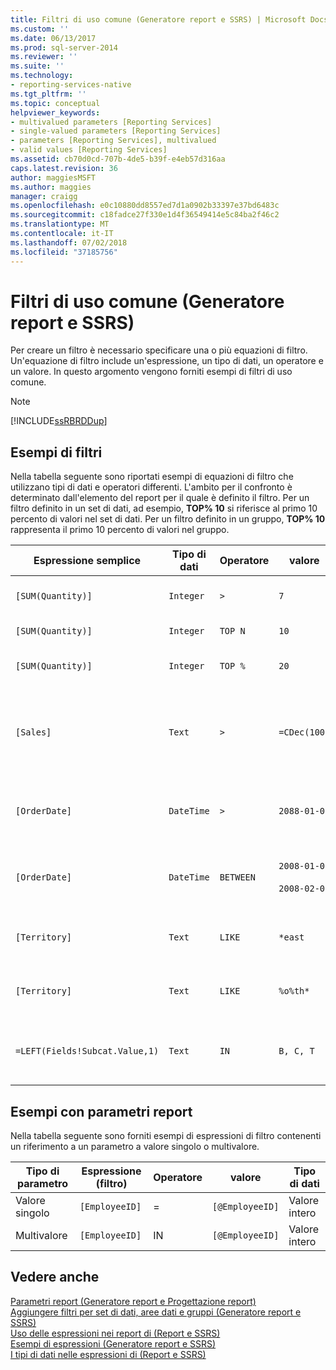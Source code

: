 ```yaml
---
title: Filtri di uso comune (Generatore report e SSRS) | Microsoft Docs
ms.custom: ''
ms.date: 06/13/2017
ms.prod: sql-server-2014
ms.reviewer: ''
ms.suite: ''
ms.technology:
- reporting-services-native
ms.tgt_pltfrm: ''
ms.topic: conceptual
helpviewer_keywords:
- multivalued parameters [Reporting Services]
- single-valued parameters [Reporting Services]
- parameters [Reporting Services], multivalued
- valid values [Reporting Services]
ms.assetid: cb70d0cd-707b-4de5-b39f-e4eb57d316aa
caps.latest.revision: 36
author: maggiesMSFT
ms.author: maggies
manager: craigg
ms.openlocfilehash: e0c10880dd8557ed7d1a0902b33397e37bd6483c
ms.sourcegitcommit: c18fadce27f330e1d4f36549414e5c84ba2f46c2
ms.translationtype: MT
ms.contentlocale: it-IT
ms.lasthandoff: 07/02/2018
ms.locfileid: "37185756"
---
```

# <a name="commonly-used-filters-report-builder-and-ssrs"></a>Filtri di uso comune (Generatore report e SSRS)
  Per creare un filtro è necessario specificare una o più equazioni di filtro. Un'equazione di filtro include un'espressione, un tipo di dati, un operatore e un valore. In questo argomento vengono forniti esempi di filtri di uso comune.  
  
> [!NOTE]  
>  [!INCLUDE[ssRBRDDup](../../includes/ssrbrddup-md.md)]  
  
## <a name="filter-examples"></a>Esempi di filtri  
 Nella tabella seguente sono riportati esempi di equazioni di filtro che utilizzano tipi di dati e operatori differenti. L'ambito per il confronto è determinato dall'elemento del report per il quale è definito il filtro. Per un filtro definito in un set di dati, ad esempio, **TOP% 10** si riferisce al primo 10 percento di valori nel set di dati. Per un filtro definito in un gruppo, **TOP% 10** rappresenta il primo 10 percento di valori nel gruppo.  
  
|Espressione semplice|Tipo di dati|Operatore|valore|Description|  
|-----------------------|---------------|--------------|-----------|-----------------|  
|`[SUM(Quantity)]`|`Integer`|`>`|`7`|Sono inclusi valori di dati maggiori di 7.|  
|`[SUM(Quantity)]`|`Integer`|`TOP N`|`10`|Include i primi 10 valori di dati.|  
|`[SUM(Quantity)]`|`Integer`|`TOP %`|`20`|Include il primo 20% di valori di dati.|  
|`[Sales]`|`Text`|`>`|`=CDec(100)`|Include tutti i valori di tipo System.Decimal (tipi di dati "money" in SQL) maggiori di 100 dollari.|  
|`[OrderDate]`|`DateTime`|`>`|`2088-01-01`|Include tutte le date dal 1 gennaio 2008 alla data corrente.|  
|`[OrderDate]`|`DateTime`|`BETWEEN`|`2008-01-01`<br /><br /> `2008-02-01`|Include le date dal 1 gennaio 2008 al 1 febbraio 2008 compreso.|  
|`[Territory]`|`Text`|`LIKE`|`*east`|Tutti i nomi di territorio che terminano in "east".|  
|`[Territory]`|`Text`|`LIKE`|`%o%th*`|Tutti i nomi di territorio che iniziano con North e South.|  
|`=LEFT(Fields!Subcat.Value,1)`|`Text`|`IN`|`B, C, T`|Tutti i valori di sottocategoria che iniziano con la lettera B, C o T.|  
  
## <a name="examples-with-report-parameters"></a>Esempi con parametri report  
 Nella tabella seguente sono forniti esempi di espressioni di filtro contenenti un riferimento a un parametro a valore singolo o multivalore.  
  
|Tipo di parametro|Espressione (filtro)|Operatore|valore|Tipo di dati|  
|--------------------|---------------------------|--------------|-----------|---------------|  
|Valore singolo|`[EmployeeID]`|=|`[@EmployeeID]`|Valore intero|  
|Multivalore|`[EmployeeID]`|IN|`[@EmployeeID]`|Valore intero|  
  
## <a name="see-also"></a>Vedere anche  
 [Parametri report &#40;Generatore report e Progettazione report&#41;](report-parameters-report-builder-and-report-designer.md)   
 [Aggiungere filtri per set di dati, aree dati e gruppi &#40;Generatore report e SSRS&#41;](add-dataset-filters-data-region-filters-and-group-filters.md)   
 [Uso delle espressioni nei report di &#40;Report e SSRS&#41;](expression-uses-in-reports-report-builder-and-ssrs.md)   
 [Esempi di espressioni &#40;Generatore report e SSRS&#41;](expression-examples-report-builder-and-ssrs.md)   
 [I tipi di dati nelle espressioni di &#40;Report e SSRS&#41;](expressions-report-builder-and-ssrs.md)  
  
  
